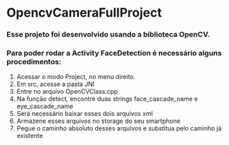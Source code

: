 # OpencvCameraFullProject

### Esse projeto foi desenvolvido usando a biblioteca OpenCV.

### Para poder rodar a Activity FaceDetection é necessário alguns procedimentos:

1. Acessar o modo Project, no menu direito.
2. Em src, acesse a pasta JNI
3. Entre no arquivo OpenCVClass.cpp
4. Na função detect, encontre duas strings face_cascade_name e eye_cascade_name
5. Será necessário baixar esses dois arquivos xml
6. Armazene esses arquivos no storage do seu smartphone
7. Pegue o caminho absoluto desses arquivos e substitua pelo caminho já existente
